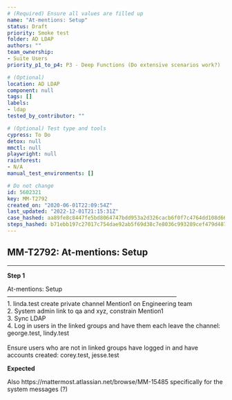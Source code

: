 ```yaml
---
# (Required) Ensure all values are filled up
name: "At-mentions: Setup"
status: Draft
priority: Smoke test
folder: AD LDAP
authors: ""
team_ownership: 
- Suite Users
priority_p1_to_p4: P3 - Deep Functions (Do extensive scenarios work?)

# (Optional)
location: AD LDAP
component: null
tags: []
labels: 
- ldap
tested_by_contributor: ""

# (Optional) Test type and tools
cypress: To Do
detox: null
mmctl: null
playwright: null
rainforest: 
- N/A
manual_test_environments: []

# Do not change
id: 5602321
key: MM-T2792
created_on: "2020-06-01T22:09:54Z"
last_updated: "2022-12-01T21:15:31Z"
case_hashed: aa89fe8c8447fe5bd8064747bdd953a2d326cacb6f0f7c4764dd108d66d46405eff4d59f2ab60acebf62b3b657c195c9
steps_hashed: b71ebb197c27017c754dae92ab5f69d38c7e8036c993289cef479d4874c01d9a4bedec5c5ec3a38a485a3ce33fbb853e
---
```


<!-- (Auto-generated) Based on frontmatter's "key" and "name" -->

## MM-T2792: At-mentions: Setup

---

**Step 1**

At-mentions: Setup\
————————————————————————————\
1\. linda.test create private channel Mention1 on Engineering team\
2\. System admin link to qa and xyz, constrain Mention1\
3\. Sync LDAP\
4\. Log in users in the linked groups and have them each leave the channel: george.test, lindy.test\
\
Ensure users who are not in linked groups have logged in and have accounts created: corey.test, jesse.test

**Expected**

Also https\://mattermost.atlassian.net/browse/MM-15485 specifically for the system messages (?)
